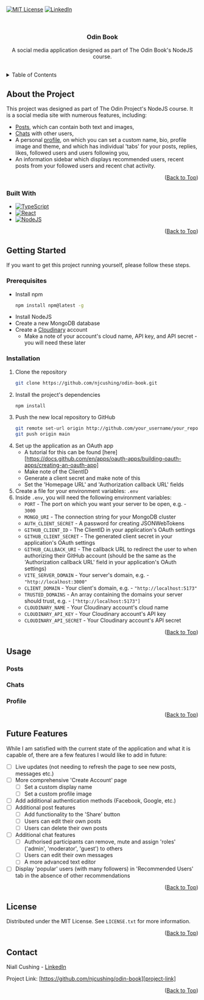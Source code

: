 <!-- Project Shields -->
[![MIT License][license-shield]][license-url]
[![LinkedIn][linkedin-shield]][linkedin-url]



<!-- Project Information Overview -->
<br />
<div align="center">
  <h3 align="center">Odin Book</h3>

  <p align="center">
    A social media application designed as part of The Odin Book's NodeJS course.
    <br />
    <br />
    <!-- <a href="https://github.com/othneildrew/Best-README-Template">View Live Demo</a> -->
  </p>
</div>



<!-- Table of Contents -->
<details>
  <summary>Table of Contents</summary>
  <ol>
    <li>
      <a href="#about-the-project">About The Project</a>
      <ul>
        <li><a href="#built-with">Built With</a></li>
      </ul>
    </li>
    <li>
      <a href="#getting-started">Getting Started</a>
      <ul>
        <li><a href="#prerequisites">Prerequisites</a></li>
        <li><a href="#installation">Installation</a></li>
      </ul>
    </li>
    <li>
      <a href="#usage">Usage</a>
      <ul>
        <li><a href="#posts">Posts</a></li>
        <li><a href="#chats">Chats</a></li>
        <li><a href="#profile">Profile</a></li>
      </ul>
    </li>
    <li><a href="#future-features">Roadmap</a></li>
    <li><a href="#license">License</a></li>
    <li><a href="#contact">Contact</a></li>
  </ol>
</details>



<!-- About the Project -->
## About the Project

This project was designed as part of The Odin Project's NodeJS course. It is a social media site with numerous features, including:
* <a href="#posts">Posts</a>, which can contain both text and images,
* <a href="#chats">Chats</a> with other users,
* A personal <a href="#profile">profile</a>, on which you can set a custom name, bio, profile image and theme, and which has individual 'tabs' for your posts, replies, likes, followed users and users following you,
* An information sidebar which displays recommended users, recent posts from your followed users and recent chat activity.

<p align="right">(<a href="#readme-top">Back to Top</a>)</p>



### Built With

* [![TypeScript][TypeScript]][TypeScript-url]
* [![React][React.js]][React-url]
* [![NodeJS][NodeJS.js]][NodeJS-url]

<p align="right">(<a href="#readme-top">Back to Top</a>)</p>



<!-- Getting Started -->
## Getting Started

If you want to get this project running yourself, please follow these steps.

### Prerequisites

* Install npm
  ```sh
  npm install npm@latest -g
  ```
* Install NodeJS
* Create a new MongoDB database
* Create a [Cloudinary][cloudinary-register-url] account
    * Make a note of your account's cloud name, API key, and API secret - you will need these later

### Installation

1. Clone the repository
   ```sh
   git clone https://github.com/njcushing/odin-book.git
   ```
2. Install the project's dependencies
   ```sh
   npm install
   ```
3. Push the new local repository to GitHub
   ```sh
   git remote set-url origin http://github.com/your_username/your_repository
   git push origin main
   ```
4. Set up the application as an OAuth app
   * A tutorial for this can be found [here][https://docs.github.com/en/apps/oauth-apps/building-oauth-apps/creating-an-oauth-app]
   * Make note of the ClientID
   * Generate a client secret and make note of this
   * Set the 'Homepage URL' and 'Authorization callback URL' fields
5. Create a file for your environment variables: `.env`
6. Inside `.env`, you will need the following environment variables:
   * `PORT` - The port on which you want your server to be open, e.g. - `3000`
   * `MONGO_URI` - The connection string for your MongoDB cluster
   * `AUTH_CLIENT_SECRET` - A password for creating JSONWebTokens
   * `GITHUB_CLIENT_ID` - The ClientID in your application's OAuth settings
   * `GITHUB_CLIENT_SECRET` - The generated client secret in your application's OAuth settings
   * `GITHUB_CALLBACK_URI` - The callback URL to redirect the user to when authorizing their GitHub account (should be the same as the 'Authorization callback URL' field in your application's OAuth settings)
   * `VITE_SERVER_DOMAIN` - Your server's domain, e.g. - `"http://localhost:3000"`
   * `CLIENT_DOMAIN` - Your client's domain, e.g. - `"http://localhost:5173"`
   * `TRUSTED_DOMAINS` - An array containing the domains your server should trust, e.g. - `["http://localhost:5173"]`
   * `CLOUDINARY_NAME` - Your Cloudinary account's cloud name
   * `CLOUDINARY_API_KEY` - Your Cloudinary account's API key
   * `CLOUDINARY_API_SECRET` - Your Cloudinary account's API secret

<p align="right">(<a href="#readme-top">Back to Top</a>)</p>



<!-- USAGE EXAMPLES -->
## Usage

### Posts

### Chats

### Profile

<p align="right">(<a href="#readme-top">Back to Top</a>)</p>



<!-- Future Features -->
## Future Features

While I am satisfied with the current state of the application and what it is capable of, there are a few features I would like to add in future:

- [ ] Live updates (not needing to refresh the page to see new posts, messages etc.)
- [ ] More comprehensive 'Create Account' page
    - [ ] Set a custom display name
    - [ ] Set a custom profile image
- [ ] Add additional authentication methods (Facebook, Google, etc.)
- [ ] Additional post features
    - [ ] Add functionality to the 'Share' button
    - [ ] Users can edit their own posts
    - [ ] Users can delete their own posts
- [ ] Additional chat features
    - [ ] Authorised participants can remove, mute and assign 'roles' ('admin', 'moderator', 'guest') to others
    - [ ] Users can edit their own messages
    - [ ] A more advanced text editor
- [ ] Display 'popular' users (with many followers) in 'Recommended Users' tab in the absence of other recommendations

<p align="right">(<a href="#readme-top">Back to Top</a>)</p>



<!-- License -->
## License

Distributed under the MIT License. See `LICENSE.txt` for more information.

<p align="right">(<a href="#readme-top">Back to Top</a>)</p>



<!-- Contact -->
## Contact

Niall Cushing - [LinkedIn][linkedin-url]

Project Link: [https://github.com/njcushing/odin-book][project-link]

<p align="right">(<a href="#readme-top">Back to Top</a>)</p>



<!-- Markdown Links & Images -->
[cloudinary-register-url]: https://cloudinary.com/users/register_free
[github-oauth-tutorial]: https://docs.github.com/en/apps/oauth-apps/building-oauth-apps/creating-an-oauth-app
[project-link]: https://github.com/njcushing/odin-book
[license-shield]: https://img.shields.io/github/license/njcushing/odin-book.svg?style=for-the-badge
[license-url]: https://github.com/njcushing/odin-book/blob/main/LICENSE.txt
[linkedin-shield]: https://img.shields.io/badge/LinkedIn-0077B5?style=for-the-badge&logo=linkedin&logoColor=white
[linkedin-url]: https://linkedin.com/in/niall-cushing
[TypeScript]: https://img.shields.io/badge/TypeScript-3178C6?style=for-the-badge&logo=typescript&logoColor=FFF
[TypeScript-url]: https://www.typescriptlang.org/
[React.js]: https://img.shields.io/badge/React-20232A?style=for-the-badge&logo=react&logoColor=61DAFB
[React-url]: https://reactjs.org/
[NodeJS.js]: https://img.shields.io/badge/NodeJS-417e38?style=for-the-badge&logo=node.js&logoColor=FFF
[NodeJS-url]: https://reactjs.org/